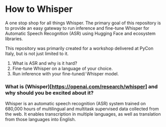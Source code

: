 # How to Whisper


A one stop shop for all things Whisper. The primary goal of this repository is to provide an easy gateway to run inference and fine-tune Whisper for Automatic Speech Recognition (ASR) using Hugging Face and ecosystem libraries.

This repository was primarily created for a workshop delivered at PyCon Italy, but is not just limited to it.

1. What is ASR and why is it hard?
2. Fine-tune Whisper on a language of your choice.
3. Run inference with your fine-tuned/ Whisper model.

### What is (Whisper)[https://openai.com/research/whisper] and why should you be excited about it?
Whisper is an automatic speech recognition (ASR) system trained on 680,000 hours of multilingual and multitask supervised data collected from the web. It enables transcription in multiple languages, as well as translation from those languages into English.



